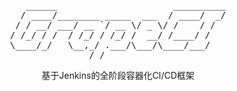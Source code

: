 <p align="center">
<center>
<pre>
   ______                      __________
  / ____/________ _____  ___  / ____/  _/
 / / __/ ___/ __ `/ __ \/ _ \/ /    / /  
/ /_/ / /  / /_/ / /_/ /  __/ /____/ /   
\____/_/   \__,_/ .___/\___/\____/___/   
               /_/                       
</pre>
基于Jenkins的全阶段容器化CI/CD框架
</center>
<p>

